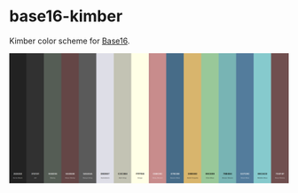 # base16-kimber

Kimber color scheme for [Base16](https://github.com/chriskempson/base16).

![](./base16-kimber.png)
